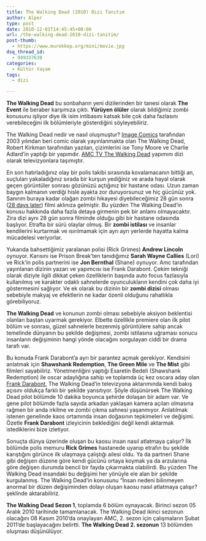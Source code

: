 ```yaml
---
title: The Walking Dead (2010) Dizi Tanıtım
author: Alper
type: post
date: 2010-12-01T14:45:45+00:00
url: /the-walking-dead-2010-dizi-tanitim/
post-thumb:
  - https://www.murekkep.org/mini/movie.jpg
dsq_thread_id:
  - 949337630
categories:
  - Kültür Yaşam
tags:
  - dizi

---
```

**The Walking Dead** bu sonbaharın yeni dizilerinden bir tanesi olarak **The Event** ile beraber karşımıza çıktı. **Yürüyen ölüler** olarak bildiğimiz zombi konusunu işliyor diye ilk isim intibasını katsak bile çok daha fazlasını verebileceğini ilk bölümleriyle gösterdiğini söyleyebiliriz. 

The Walking Dead nedir ve nasıl oluşmuştur? <a href="https://www.imagecomics.com/" target="_blank">Image Comics</a> tarafından 2003 yılından beri comic olarak yayınlanmakta olan The Walking Dead, Robert Kirkman tarafından yazılan, çizimlerini ise Tony Moore ve Charlie Adlard&#8217;in yaptığı bir yapımdır. <a href="https://www.amctv.com/originals/The-Walking-Dead/" target="_blank">AMC TV The Walking Dead</a> yapımını dizi olarak televizyonlara taşımıştır. 

En son hatırladığınız olay bir polis takibi sırasında kovalamacanın bittiği an, suçluları yakaladığınız sırada bir kurşun yediğiniz ve arada hayal olarak geçen görüntüler sonrası gözünüzü açtığınız bir hastane odası. Uzun zaman baygın kalmanın verdiği hisle ayakta zor duruyorsunuz ve hiç gücünüz yok. Sanırım buraya kadar olağan zombi hikayesi diyebileceğimiz 28 gün sonra (<a href="https://www.imdb.com/title/tt0289043/" target="_blank">28 days later</a>) filmi aklınıza gelmiştir. Bu yüzden The Walking Dead&#8217;in konusu hakkında daha fazla detaya girmenin pek bir anlamı olmayacaktır. Zira dizi aynı 28 gün sonra filminde olduğu gibi bir hastane odasında başlıyor. Etrafta bir sürü olaylar olmuş. Bir **zombi istilası** ve insanlar kendilerini kurtarmak ve ısırılmamak için ayrı ayrı yerlerde hayatta kalma mücadelesi veriyorlar. 

Yukarıda bahsettiğimiz yaralanan polisi (Rick Grimes) **Andrew Lincoln** oynuyor. Karısını ise Prison Break&#8217;ten tanıdığımız **Sarah Wayne Callies** (Lori) ve Rick&#8217;in polis partnerini ise **Jon Bernthal** (Shane) oynuyor. Amc tarafından yayınlanan dizinin yazarı ve yapımcısı ise Frank Darabont. Çekim tekniği olarak diziyle ilgili dikkat çeken özelliklerin başında auto focus fazlasıyla kullanılmış ve karakter odaklı sahnelerde oyunculukların kendini çok daha iyi göstermesini sağlıyor. Ve ek olarak bu dizinin bir **zombi dizisi** olması sebebiyle makyaj ve efektlerin ne kadar özenli olduğunu rahatlıkla görebiliyoruz. 

**The Walking Dead** ve konunun zombi olması sebebiyle aksiyon beklentisi olanları baştan uyarmak gerekiyor. Elbette özellikle premiere olan ilk pilot bölüm ve sonrası, güzel sahnelerle bezenmiş görüntülere sahip ancak temelinde dünyanın bu şekilde değişmesi, zombi istilasına uğraması sonucu insanların değişiminin hangi yönde olacağını sorgulayan ciddi bir drama tarafı var. 

Bu konuda Frank Darabont&#8217;a ayrı bir parantez açmak gerekiyor. Kendisini anlatmak için **Shawshank Redemption**, **The Green Mile** ve **The Mist** gibi filmleri sayabiliriz. Yönetmenliğini yaptığı Esaretin Bedeli (Shawshank Redemption) ile oscar adaylığına sahip ve toplamda üç kez oscara aday olan <a href="https://www.imdb.com/name/nm0001104/" target="_blank">Frank Darabont</a>, The Walking Dead&#8217;in televizyona aktarımında kendi bakış açısını oldukça farklı bir şekilde yansıtıyor. Şöyle düşünürsek The Walking Dead pilot bölümde 10 dakika boyunca şehirde dolaşan bir adam var. Ve gene pilot bölümde fazla sayıda arkadan yaklaşan kamera açıları olmasına rağmen bir anda irkilme ve zombi çıkma sahnesi yaşanmıyor. Anlatılmak istenen genelinde kaos ortamında insan doğasının tepkimeleri ve değişimi. Özetle **Frank Darabont** izleyicinin beklediğini değil kendi aktarmak istediklerini bize izletiyor. 

Sonuçta dünya üzerinde oluşan bu kaosu insan nasıl atlatmaya çalışır? İlk bölümde polis memuru **Rick Grimes** hastanede uyanıp etrafın bu şekilde karıştığını görünce ilk ulaşmaya çalıştığı ailesi oldu. Ya da partneri Shane gibi değişen düzene göre kendi gücünü ortaya koymak ya da arzularına göre değişen durumda bencil bir fayda çıkarmakta olabilirdi. Bu yüzden The Walking Dead insandaki bu değişimi her yönüyle ele alan bir şekilde kurgulanmış. The Walking Dead&#8217;in konusunu &#8220;İnsan nedeni bilinmeyen anormal bir düzen değişiminden dolayı oluşan kaosu nasıl atlatmaya çalışır? şeklinde aktarabiliriz. 

**The Walking Dead Sezon 1**, toplamda 6 bölüm oynayacak. Birinci sezon 05 Aralık 2010 tarihinde tamamlanacak. The Walking Dead ikinci sezonun olacağını 08 Kasım 2010&#8217;da onaylayan AMC, 2. sezon için çalışmaların Şubat 2011&#8217;de başlayacağını belirtti. **The Walking Dead 2. sezonun** 13 bölümden oluşması düşünülüyor.